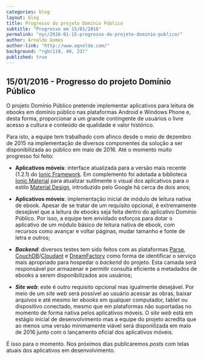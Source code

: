 ```yaml
---
categories: blog
layout: blog
title: Progresso do projeto Domínio Público
subtitle: "Progresso em 15/01/2016"
permalink: "nyc/2016-01-15-progresso-do-projeto-dominio-publico/"
author: Arnaldo Gomes
author-link: "http://www.agnoldo.com/"
background: "rgb(119, 40, 23)"
published: true
---
```


## 15/01/2016 - Progresso do projeto Domínio Público

O projeto Domínio Público pretende implementar aplicativos para leitura de ebooks em domínio público nas plataformas Android e Windows Phone e, desta forma, proporcionar a um grande contingente de usuários o livre acesso a cultura e conteúdo de qualidade e valor histórico.

Para isto, a equipe tem trabalhado com afinco desde o meio de dezembro de 2015 na implementação de diversos componentes da solução a ser disponibilizada ao público em maio de 2016. Até o momento muito progresso foi feito:

- **Aplicativos móveis**: interface atualizada para a versão mais recente (1.2.1) do [Ionic Framework](http://ionicframework.com/). Em complemento foi adotada a biblioteca [Ionic Material](http://ionicmaterial.com/) para atualizar sutilmente o visual dos aplicativos para o estilo [Material Design](https://www.google.com/design/spec/material-design/introduction.html), introduzido pelo Google há cerca de dois anos;

- **Aplicativos móveis**: implementação inicial de módulo de leitura nativa de ebook. Apesar de se tratar de um requisito opcional, é extremamente desejável que a leitura de ebooks seja feita dentro do aplicativo Domínio Público. Por isso, a equipe tem envidado esforços para dotar o aplicativo de um módulo básico de leitura nativa de ebook, com recursos como avançar e voltar páginas, mudar tamanho e fonte de letra e outros;

- **_Backend_**: diversos testes tem sido feitos com as plataformas [Parse](https://parse.com/), [CouchDB](https://couchdb.apache.org/)/[Cloudant](https://cloudant.com/) e [DreamFactory](https://www.dreamfactory.com/) como forma de identificar o serviço mais apropriado para hospedar o _backend_ do projeto. Esta camada será responsável por armazenar e permitir consulta eficiente a metadados de ebooks a serem disponibilizados aos usuários;

- **_Site web_**: este é outro requisito opcional mas igualmente desejável. Por meio de um _site web_ será possível ao usuário acessar as obras, baixar arquivos e até mesmo ler ebooks em qualquer computador, tablet ou dispositivo conectado, mesmo que em plataformas não suportadas no momento de forma nativa pelos aplicativos móveis. O _site web_ está em estágio inicial de desenvolvimento mas a equipe do projeto acredita que ao menos uma versão minimamente viável será disponilizada em maio de 2016 junto com o lançamento oficial dos aplicativos móveis.

É isso para o momento. Nos próximos dias publicaremos _posts_ com telas atuais dos aplicativos em desenvolvimento.
